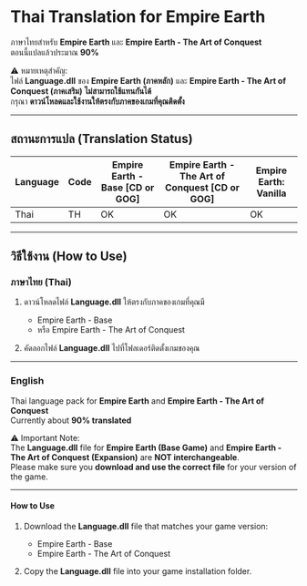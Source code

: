 # Thai Translation for Empire Earth

ภาษาไทยสำหรับ **Empire Earth** และ **Empire Earth - The Art of Conquest**  
ตอนนี้แปลแล้วประมาณ **90%**  

⚠️ หมายเหตุสำคัญ:  
ไฟล์ **Language.dll** ของ **Empire Earth (ภาคหลัก)** และ **Empire Earth - The Art of Conquest (ภาคเสริม)** **ไม่สามารถใช้แทนกันได้**  
กรุณา **ดาวน์โหลดและใช้งานให้ตรงกับภาคของเกมที่คุณติดตั้ง**

---

## สถานะการแปล (Translation Status)

| Language | Code | Empire Earth - Base [CD or GOG] | Empire Earth - The Art of Conquest [CD or GOG] | Empire Earth: Vanilla |
|----------|------|---------------------------------|------------------------------------------------|-----------------------|
| Thai     | TH   | OK                              | OK                                             | OK                    |

---

## วิธีใช้งาน (How to Use)

### ภาษาไทย (Thai)
1. ดาวน์โหลดไฟล์ **Language.dll** ให้ตรงกับภาคของเกมที่คุณมี  
   - Empire Earth - Base  
   - หรือ Empire Earth - The Art of Conquest  

2. คัดลอกไฟล์ **Language.dll** ไปที่โฟลเดอร์ติดตั้งเกมของคุณ  

---

### English
Thai language pack for **Empire Earth** and **Empire Earth - The Art of Conquest**  
Currently about **90% translated**  

⚠️ Important Note:  
The **Language.dll** file for **Empire Earth (Base Game)** and **Empire Earth - The Art of Conquest (Expansion)** are **NOT interchangeable**.  
Please make sure you **download and use the correct file** for your version of the game.

---

#### How to Use
1. Download the **Language.dll** file that matches your game version:  
   - Empire Earth - Base  
   - Empire Earth - The Art of Conquest  

2. Copy the **Language.dll** file into your game installation folder.  
